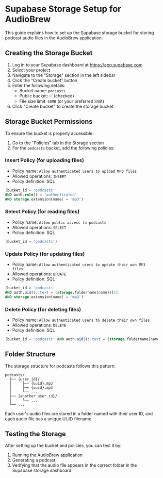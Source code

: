 # Supabase Storage Setup for AudioBrew

This guide explains how to set up the Supabase storage bucket for storing podcast audio files in the AudioBrew application.

## Creating the Storage Bucket

1. Log in to your Supabase dashboard at https://app.supabase.com
2. Select your project
3. Navigate to the "Storage" section in the left sidebar
4. Click the "Create bucket" button
5. Enter the following details:
   - Bucket name: `podcasts`
   - Public bucket: ✅ (checked)
   - File size limit: `50MB` (or your preferred limit)
6. Click "Create bucket" to create the storage bucket

## Storage Bucket Permissions

To ensure the bucket is properly accessible:

1. Go to the "Policies" tab in the Storage section
2. For the `podcasts` bucket, add the following policies:

### Insert Policy (for uploading files)

- Policy name: `Allow authenticated users to upload MP3 files`
- Allowed operations: `INSERT`
- Policy definition: SQL
```sql
(bucket_id = 'podcasts' 
AND auth.role() = 'authenticated'
AND storage.extension(name) = 'mp3')
```

### Select Policy (for reading files)

- Policy name: `Allow public access to podcasts`
- Allowed operations: `SELECT`
- Policy definition: SQL
```sql
(bucket_id = 'podcasts')
```

### Update Policy (for updating files)

- Policy name: `Allow authenticated users to update their own MP3 files`
- Allowed operations: `UPDATE`
- Policy definition: SQL
```sql
(bucket_id = 'podcasts' 
AND auth.uid()::text = (storage.foldername(name))[1]
AND storage.extension(name) = 'mp3')
```

### Delete Policy (for deleting files)

- Policy name: `Allow authenticated users to delete their own files`
- Allowed operations: `DELETE`
- Policy definition: SQL
```sql
(bucket_id = 'podcasts' AND auth.uid()::text = (storage.foldername(name))[1])
```

## Folder Structure

The storage structure for podcasts follows this pattern:

```
podcasts/
  ├── {user_id}/
  │     ├── {uuid}.mp3
  │     ├── {uuid}.mp3
  │     └── ...
  ├── {another_user_id}/
  │     └── ...
  └── ...
```

Each user's audio files are stored in a folder named with their user ID, and each audio file has a unique UUID filename.

## Testing the Storage

After setting up the bucket and policies, you can test it by:

1. Running the AudioBrew application
2. Generating a podcast
3. Verifying that the audio file appears in the correct folder in the Supabase storage dashboard 